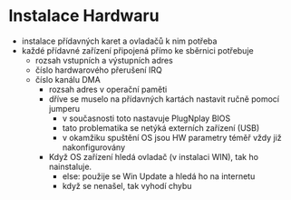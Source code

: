 # Instalace Hardwaru
- instalace přídavných karet a ovladačů k nim potřeba
- každé přídavné zařízení připojená přímo ke sběrnici potřebuje
	- rozsah vstupních a výstupních adres
	- číslo hardwarového přerušení IRQ
	- číslo kanálu DMA
		- rozsah adres v operační paměti
		- dříve se muselo na přídavných kartách nastavit ručně pomocí jumperu
			- v současnosti toto nastavuje PlugNplay BIOS
			- tato problematika se netýká externích zařízení (USB)
			- v okamžiku spuštění OS jsou HW parametry téměř vždy již nakonfigurovány				
		- Když OS zařízení hledá ovladač (v instalaci WIN), tak ho nainstaluje.
			- else: použije se Win Update a hledá ho na internetu
			- když se nenašel, tak vyhodí chybu